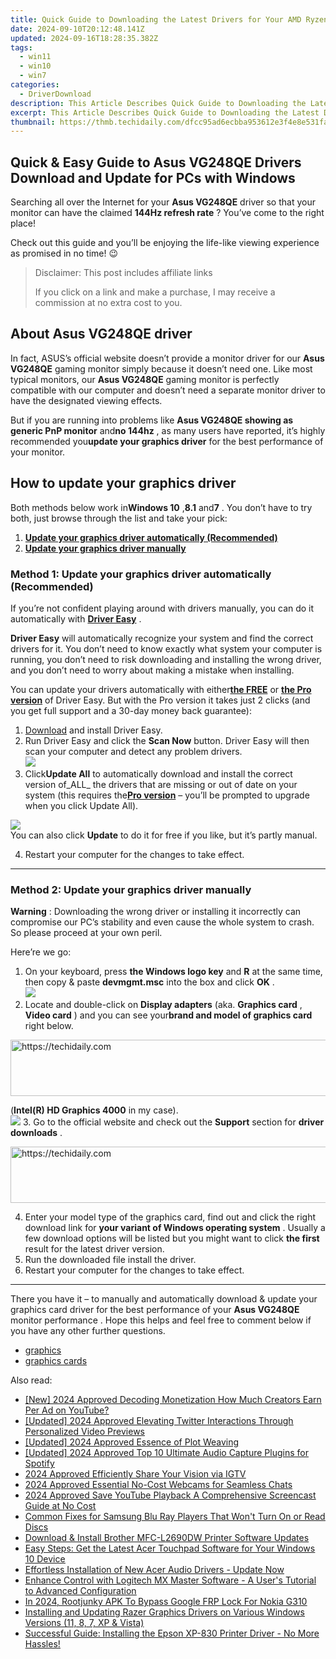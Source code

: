 ```yaml
---
title: Quick Guide to Downloading the Latest Drivers for Your AMD Ryzen 5 2400G
date: 2024-09-10T20:12:48.141Z
updated: 2024-09-16T18:28:35.382Z
tags:
  - win11
  - win10
  - win7
categories:
  - DriverDownload
description: This Article Describes Quick Guide to Downloading the Latest Drivers for Your AMD Ryzen 5 2400G
excerpt: This Article Describes Quick Guide to Downloading the Latest Drivers for Your AMD Ryzen 5 2400G
thumbnail: https://thmb.techidaily.com/dfcc95ad6ecbba953612e3f4e8e531fa254803a3d3cee264d5e5e99d8b779603.jpg
---
```


## Quick & Easy Guide to Asus VG248QE Drivers Download and Update for PCs with Windows

Searching all over the Internet for your **Asus VG248QE** driver so that your monitor can have the claimed **144Hz refresh rate** ? You’ve come to the right place!

 Check out this guide and you’ll be enjoying the life-like viewing experience as promised in no time! 😉

>  Disclaimer: This post includes affiliate links
>
>  If you click on a link and make a purchase, I may receive a commission at no extra cost to you.
>

## About **Asus VG248QE driver**

 In fact, ASUS’s official website doesn’t provide a monitor driver for our **Asus VG248QE** gaming monitor simply because it doesn’t need one. Like most typical monitors, our **Asus VG248QE** gaming monitor is perfectly compatible with our computer and doesn’t need a separate monitor driver to have the designated viewing effects.

 But if you are running into problems like   **Asus VG248QE showing as generic PnP monitor**  and**no 144hz** , as many users have reported, it’s highly recommended you**update your graphics driver** for the best performance of your monitor.

## How to update your graphics driver

 Both methods below work in**Windows 10** ,**8.1** and**7** . You don’t have to try both, just browse through the list and take your pick:

1. **[Update your graphics driver automatically (Recommended)](https://www.drivereasy.com/knowledge/asus-vg248qe-driver-free-download-update-easily/#M1)**
2. **[Update your graphics driver manually](https://tools.techidaily.com/drivereasy/download/)**

### Method 1: Update your graphics driver automatically (Recommended)

 If you’re not confident playing around with drivers manually, you can do it automatically with **[Driver Easy](https://tools.techidaily.com/drivereasy/download/)**  .

**Driver Easy**   will automatically recognize your system and find the correct drivers for it. You don’t need to know exactly what system your computer is running, you don’t need to risk downloading and installing the wrong driver, and you don’t need to worry about making a mistake when installing.

 You can update your drivers automatically with either[**the FREE**](https://tools.techidaily.com/drivereasy/download/) or **[the Pro version](https://tools.techidaily.com/drivereasy/download/)**  of Driver Easy. But with the Pro version it takes just 2 clicks (and you get full support and a 30-day money back guarantee):

1. [Download](https://tools.techidaily.com/drivereasy/download/)  and install Driver Easy.
2. Run Driver Easy and click the **Scan Now** button. Driver Easy will then scan your computer and detect any problem drivers.  
![](https://images.drivereasy.com/wp-content/uploads/2018/07/img_5b472685de9c9.jpg)
3. Click**Update All** to automatically download and install the correct version of_ALL_ the drivers that are missing or out of date on your system (this requires the[**Pro version**](https://tools.techidaily.com/drivereasy/download/) – you’ll be prompted to upgrade when you click Update All).  

![](https://images.drivereasy.com/wp-content/uploads/2018/07/img_5b472528c2b06.jpg)  
 You can also click **Update** to do it for free if you like, but it’s partly manual.

4. Restart your computer for the changes to take effect.

---

### Method 2: Update your graphics driver manually

**Warning** : Downloading the wrong driver or installing it incorrectly can compromise our PC’s stability and even cause the whole system to crash. So please proceed at your own peril.

Here’re we go:

1. On your keyboard, press **the Windows logo key** and **R**  at the same time, then copy & paste **devmgmt.msc** into the box and click **OK** .  
![](https://images.drivereasy.com/wp-content/uploads/2018/05/img_5afb9c1b96ba9.png)
2. Locate and double-click on **Display adapters** (aka. **Graphics card** , **Video card** ) and you can see your**brand and model of graphics card** right below.  

<!-- affiliate ads begin -->
<a href="https://aligracehair.sjv.io/c/5597632/2135419/19272" target="_top" id="2135419">
  <img src="//a.impactradius-go.com/display-ad/19272-2135419" border="0" alt="https://techidaily.com" width="728" height="90"/>
</a>
<img height="0" width="0" src="https://aligracehair.sjv.io/i/5597632/2135419/19272" style="position:absolute;visibility:hidden;" border="0" />
<!-- affiliate ads end -->

 (**Intel(R) HD Graphics 4000** in my case).  
![](https://images.drivereasy.com/wp-content/uploads/2018/07/img_5b47105a562f6.jpg)
3. Go to the official website and check out the **Support** section for **driver downloads** .

<!-- affiliate ads begin -->
<a href="https://appsumo.8odi.net/c/5597632/2123731/7443" target="_top" id="2123731">
  <img src="//a.impactradius-go.com/display-ad/7443-2123731" border="0" alt="https://techidaily.com" width="728" height="90"/>
</a>
<img height="0" width="0" src="https://appsumo.8odi.net/i/5597632/2123731/7443" style="position:absolute;visibility:hidden;" border="0" />
<!-- affiliate ads end -->

4. Enter your model type of the graphics card, find out and click the right download link for **your variant of Windows operating system** . Usually a few download options will be listed but you might want to click **the first** result for the latest driver version.
5. Run the downloaded file install the driver.
6. Restart your computer for the changes to take effect.

---

 There you have it  – to manually and automatically download & update your graphics card driver for the best performance of your **Asus VG248QE** monitor performance  . Hope this helps and feel free to comment below if you have any other further questions.

* [graphics](https://tools.techidaily.com/drivereasy/download/)
* [graphics cards](https://tools.techidaily.com/drivereasy/download/)

<ins class="adsbygoogle"
     style="display:block"
     data-ad-format="autorelaxed"
     data-ad-client="ca-pub-7571918770474297"
     data-ad-slot="1223367746"></ins>

<ins class="adsbygoogle"
     style="display:block"
     data-ad-client="ca-pub-7571918770474297"
     data-ad-slot="8358498916"
     data-ad-format="auto"
     data-full-width-responsive="true"></ins>

<span class="atpl-alsoreadstyle">Also read:</span>
<div><ul>
<li><a href="https://facebook-video-footage.techidaily.com/new-2024-approved-decoding-monetization-how-much-creators-earn-per-ad-on-youtube/"><u>[New] 2024 Approved Decoding Monetization How Much Creators Earn Per Ad on YouTube?</u></a></li>
<li><a href="https://twitter-videos.techidaily.com/updated-2024-approved-elevating-twitter-interactions-through-personalized-video-previews/"><u>[Updated] 2024 Approved Elevating Twitter Interactions Through Personalized Video Previews</u></a></li>
<li><a href="https://article-tips.techidaily.com/updated-2024-approved-essence-of-plot-weaving/"><u>[Updated] 2024 Approved Essence of Plot Weaving</u></a></li>
<li><a href="https://screen-video-capture.techidaily.com/updated-2024-approved-top-10-ultimate-audio-capture-plugins-for-spotify/"><u>[Updated] 2024 Approved Top 10 Ultimate Audio Capture Plugins for Spotify</u></a></li>
<li><a href="https://instagram-videos.techidaily.com/2024-approved-efficiently-share-your-vision-via-igtv/"><u>2024 Approved Efficiently Share Your Vision via IGTV</u></a></li>
<li><a href="https://video-screen-grab.techidaily.com/2024-approved-essential-no-cost-webcams-for-seamless-chats/"><u>2024 Approved Essential No-Cost Webcams for Seamless Chats</u></a></li>
<li><a href="https://youtube-stream.techidaily.com/2024-approved-save-youtube-playback-a-comprehensive-screencast-guide-at-no-cost/"><u>2024 Approved Save YouTube Playback A Comprehensive Screencast Guide at No Cost</u></a></li>
<li><a href="https://win-amazing.techidaily.com/common-fixes-for-samsung-blu-ray-players-that-wont-turn-on-or-read-discs/"><u>Common Fixes for Samsung Blu Ray Players That Won't Turn On or Read Discs</u></a></li>
<li><a href="https://win-amazing.techidaily.com/download-and-install-brother-mfc-l2690dw-printer-software-updates/"><u>Download & Install Brother MFC-L2690DW Printer Software Updates</u></a></li>
<li><a href="https://win-amazing.techidaily.com/easy-steps-get-the-latest-acer-touchpad-software-for-your-windows-10-device/"><u>Easy Steps: Get the Latest Acer Touchpad Software for Your Windows 10 Device</u></a></li>
<li><a href="https://win-amazing.techidaily.com/1722976421711-effortless-installation-of-new-acer-audio-drivers-update-now/"><u>Effortless Installation of New Acer Audio Drivers - Update Now</u></a></li>
<li><a href="https://win-amazing.techidaily.com/enhance-control-with-logitech-mx-master-software-a-users-tutorial-to-advanced-configuration/"><u>Enhance Control with Logitech MX Master Software - A User's Tutorial to Advanced Configuration</u></a></li>
<li><a href="https://easy-unlock-android.techidaily.com/in-2024-rootjunky-apk-to-bypass-google-frp-lock-for-nokia-g310-by-drfone-android/"><u>In 2024, Rootjunky APK To Bypass Google FRP Lock For Nokia G310</u></a></li>
<li><a href="https://win-amazing.techidaily.com/installing-and-updating-razer-graphics-drivers-on-various-windows-versions-11-8-7-xp-and-vista/"><u>Installing and Updating Razer Graphics Drivers on Various Windows Versions (11, 8, 7, XP & Vista)</u></a></li>
<li><a href="https://win-amazing.techidaily.com/successful-guide-installing-the-epson-xp-830-printer-driver-no-more-hassles/"><u>Successful Guide: Installing the Epson XP-830 Printer Driver - No More Hassles!</u></a></li>
</ul></div>

